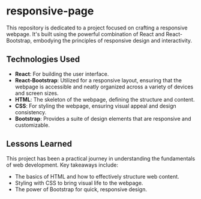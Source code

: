 # responsive-page

This repository is dedicated to a project focused on crafting a responsive webpage. It's built using the powerful combination of React and React-Bootstrap, embodying the principles of responsive design and interactivity.

## Technologies Used
- **React**: For building the user interface.
- **React-Bootstrap**: Utilized for a responsive layout, ensuring that the webpage is accessible and neatly organized across a variety of devices and screen sizes.
- **HTML**: The skeleton of the webpage, defining the structure and content.
- **CSS**: For styling the webpage, ensuring visual appeal and design consistency.
- **Bootstrap**: Provides a suite of design elements that are responsive and customizable.

## Lessons Learned
This project has been a practical journey in understanding the fundamentals of web development. Key takeaways include:
- The basics of HTML and how to effectively structure web content.
- Styling with CSS to bring visual life to the webpage.
- The power of Bootstrap for quick, responsive design.
